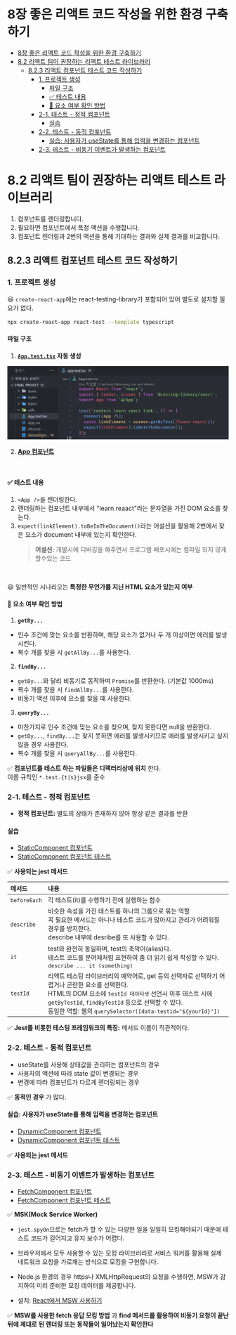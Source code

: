 # 8장 좋은 리액트 코드 작성을 위한 환경 구축하기

- [8장 좋은 리액트 코드 작성을 위한 환경 구축하기](#8장-좋은-리액트-코드-작성을-위한-환경-구축하기)
- [8.2 리액트 팀이 권장하는 리액트 테스트 라이브러리](#82-리액트-팀이-권장하는-리액트-테스트-라이브러리)
  - [8.2.3 리액트 컴포넌트 테스트 코드 작성하기](#823-리액트-컴포넌트-테스트-코드-작성하기)
    - [1. 프로젝트 생성](#1-프로젝트-생성)
      - [파일 구조](#파일-구조)
      - [✅ 테스트 내용](#-테스트-내용)
      - [🤔 요소 여부 확인 방법](#-요소-여부-확인-방법)
    - [2-1. 테스트 - 정적 컴포넌트](#2-1-테스트---정적-컴포넌트)
      - [실습](#실습)
    - [2-2. 테스트 - 동적 컴포넌트](#2-2-테스트---동적-컴포넌트)
      - [실습: 사용자가 useState를 통해 입력을 변경하는 컴포넌트](#실습-사용자가-usestate를-통해-입력을-변경하는-컴포넌트)
    - [2-3. 테스트 - 비동기 이벤트가 발생하는 컴포넌트](#2-3-테스트---비동기-이벤트가-발생하는-컴포넌트)

# 8.2 리액트 팀이 권장하는 리액트 테스트 라이브러리

1. 컴포넌트를 렌더링합니다.
2. 필요하면 컴포넌트에서 특정 액션을 수행합니다.
3. 컴포넌트 렌더링과 2번의 액션을 통해 기대하는 결과와 실제 결과를 비교합니다.

## 8.2.3 리액트 컴포넌트 테스트 코드 작성하기

### 1. 프로젝트 생성

😃 `create-react-app`에는 react-testing-library가 포함되어 있어 별도로 설치할 필요가 없다. <br />

```bash
npx create-react-app react-test --template typescript
```

#### 파일 구조

1. **[`App.test.tsx`](/chapter8/react-test-jsi/src/App.test.tsx) 자동 생성**

![App.test.tsx](/chapter8/study/assets/App-test-tsx.png)

2. **[App 컴포넌트](/chapter8/react-test-jsi/src/App.tsx)**

<br />

#### ✅ 테스트 내용

1. `<App />`을 렌더링한다.
2. 렌더링하는 컴포넌트 내부에서 "learn reaact"라는 문자열을 가진 DOM 요소를 찾는다.
3. `expect(linkElement).toBeInTheDocument()`라는 어설션을 활용해 2번에서 찾은 요소가 document 내부에 있는지 확인한다.
   > **어설션:** 개발시에 디버깅을 해주면서 프로그램 배포시에는 컴파일 되지 않게 할수있는 코드

<br />

😃 일반적인 시나리오는 **특정한 무언가를 지닌 HTML 요소가 있는지 여부** <br />

#### 🤔 요소 여부 확인 방법

1. **`getBy...`**

- 인수 조건에 맞는 요소를 반환하며, 해당 요소가 없거나 두 개 이상이면 에러를 발생시킨다.
- 복수 개를 찾을 시 `getAllBy...`를 사용한다.

2. **`findBy...`**

- `getBy...`와 달리 비동기로 동작하며 `Promise`를 반환한다. (기본값 1000ms)
- 복수 개를 찾을 시 `findAllBy...`를 사용한다.
- 비동기 액션 이후에 요소를 찾을 때 사용한다.

3. **`queryBy...`**

- 마찬가지로 인수 조건에 맞는 요소를 찾으며, 찾지 못한다면 null을 반환한다.
- `getBy...`, `findBy...`는 찾지 못하면 에러를 발생시키므로 에러를 발생시키고 싶지 않을 경우 사용한다.
- 복수 개를 찾을 시 `queryAllBy...`를 사용한다.

✅ **컴포넌트를 테스트 하는 파일들은 디렉터리상에 위치** 한다. <br /> 이름 규칙인 `*.test.{t|s}jsx`를 준수

### 2-1. 테스트 - 정적 컴포넌트

- **정적 컴포넌트:** 별도의 상태가 존재하지 않아 항상 같은 결과를 반환

#### 실습

- [StaticComponent 컴포넌트](/chapter8/react-test-jsi/src/Study/StaticComponent.tsx)
- [StaticComponent 컴포넌트 테스트](/chapter8/react-test-jsi/src/Study/StaticComponent-test.tsx)

✅ **사용되는 jest 메서드**

| 메서드       | 내용                                                                                                                                                                                                                                                                                         |
| :----------- | :------------------------------------------------------------------------------------------------------------------------------------------------------------------------------------------------------------------------------------------------------------------------------------------- |
| `beforeEach` | 각 테스트(it)를 수행하기 전에 실행하는 함수                                                                                                                                                                                                                                                  |
| `describe`   | 비슷한 속성을 가진 테스트를 하나의 그룹으로 묶는 역할 <br /> 꼭 필요한 메서드는 아니나 테스트 코드가 많아지고 관리가 어려워질 경우를 방지한다. <br /> describe 내부에 desribe를 또 사용할 수 있다.                                                                                           |
| `it`         | test와 완전히 동일하며, test의 축악어(alias)다. <br /> 테스트 코드를 문어체처럼 표현하여 좀 더 읽기 쉽게 작성할 수 있다. <br /> `describe ... it (something)`                                                                                                                                |
| `testId`     | 리액트 테스팅 라이브러리의 예약어로, get 등의 선택자로 선택하기 어렵거나 곤란한 요소를 선택한다. <br /> HTML의 DOM 요소에 `testId 데이터셋` 선언시 이후 테스트 시에 `getByTestId`, `findByTestId` 등으로 선택할 수 있다. <br /> 동일한 역할: 웹의 `querySelector([data-testid="${yourId}"])` |

✅ **Jest를 비롯한 테스팅 프레임워크의 특징:** 메서드 이름이 직관적이다.

### 2-2. 테스트 - 동적 컴포넌트

- useState를 사용해 상태값을 관리하는 컴포넌트의 경우
- 사용자의 액션에 따라 state 값이 변경되는 경우
- 변경에 따라 컴포넌트가 다르게 렌더링되는 경우

✅ **동적인 경우** 가 많다.

#### 실습: 사용자가 useState를 통해 입력을 변경하는 컴포넌트

- [DynamicComponent 컴포넌트](/chapter8/react-test-jsi/src/Study/DynamicComponent.tsx)
- [DynamicComponent 컴포넌트 테스트](/chapter8/react-test-jsi/src/Study/DynamicComponent-test.tsx)

✅ **사용되는 jest 메서드**

### 2-3. 테스트 - 비동기 이벤트가 발생하는 컴포넌트

- [FetchComponent 컴포넌트](/chapter8/react-test-jsi/src/Study/FetchComponent.tsx)
- [FetchComponent 컴포넌트 테스트](/chapter8/react-test-jsi/src/Study/FetchComponent-test.tsx)

✅ **MSK(Mock Service Worker)**

- `jest.spyOn`으로는 fetch가 할 수 있는 다양한 일을 일일히 모킹해야되기 때문에 테스트 코드가 길어지고 유지 보수가 어렵다.
- 브라우저에서 모두 사용할 수 있는 모킹 라이브러리로 서비스 워커를 활용해 실제 네트워크 요청을 가로채는 방식으로 모킹을 구현합니다.
- Node.js 환경의 경우 https나 XMLHttpRequest의 요청을 수행하면, MSW가 감지하여 미리 준비한 모킹 데이터를 제공합니다.

- 설치: [React에서 MSW 사용하기](https://velog.io/@easyhoon119/React%EC%97%90%EC%84%9C-MSW-%EC%82%AC%EC%9A%A9%ED%95%98%EA%B8%B0)

✅ **MSW를 사용한 fetch 응답 모킹 방법** 과 **find 메서드를 활용하여 비동기 요청이 끝난 뒤에 제대로 된 렌더링 또는 동작들이 일어났는지 확인한다**
